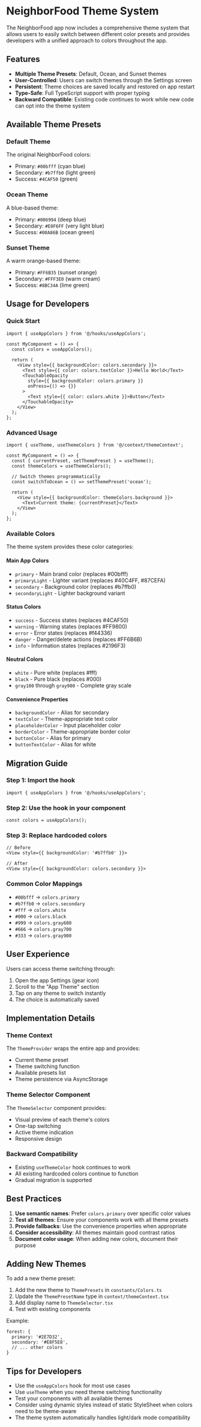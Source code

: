 # NeighborFood Theme System

The NeighborFood app now includes a comprehensive theme system that allows users to easily switch between different color presets and provides developers with a unified approach to colors throughout the app.

## Features

- **Multiple Theme Presets**: Default, Ocean, and Sunset themes
- **User-Controlled**: Users can switch themes through the Settings screen
- **Persistent**: Theme choices are saved locally and restored on app restart
- **Type-Safe**: Full TypeScript support with proper typing
- **Backward Compatible**: Existing code continues to work while new code can opt into the theme system

## Available Theme Presets

### Default Theme
The original NeighborFood colors:
- Primary: `#00bfff` (cyan blue)
- Secondary: `#b7ffb0` (light green)
- Success: `#4CAF50` (green)

### Ocean Theme
A blue-based theme:
- Primary: `#006994` (deep blue)
- Secondary: `#E0F6FF` (very light blue)
- Success: `#00A86B` (ocean green)

### Sunset Theme
A warm orange-based theme:
- Primary: `#FF6B35` (sunset orange)
- Secondary: `#FFF3E0` (warm cream)
- Success: `#8BC34A` (lime green)

## Usage for Developers

### Quick Start

```tsx
import { useAppColors } from '@/hooks/useAppColors';

const MyComponent = () => {
  const colors = useAppColors();
  
  return (
    <View style={{ backgroundColor: colors.secondary }}>
      <Text style={{ color: colors.textColor }}>Hello World</Text>
      <TouchableOpacity 
        style={{ backgroundColor: colors.primary }}
        onPress={() => {}}
      >
        <Text style={{ color: colors.white }}>Button</Text>
      </TouchableOpacity>
    </View>
  );
};
```

### Advanced Usage

```tsx
import { useTheme, useThemeColors } from '@/context/themeContext';

const MyComponent = () => {
  const { currentPreset, setThemePreset } = useTheme();
  const themeColors = useThemeColors();
  
  // Switch themes programmatically
  const switchToOcean = () => setThemePreset('ocean');
  
  return (
    <View style={{ backgroundColor: themeColors.background }}>
      <Text>Current theme: {currentPreset}</Text>
    </View>
  );
};
```

### Available Colors

The theme system provides these color categories:

#### Main App Colors
- `primary` - Main brand color (replaces #00bfff)
- `primaryLight` - Lighter variant (replaces #40C4FF, #87CEFA)
- `secondary` - Background color (replaces #b7ffb0)
- `secondaryLight` - Lighter background variant

#### Status Colors
- `success` - Success states (replaces #4CAF50)
- `warning` - Warning states (replaces #FF9800)
- `error` - Error states (replaces #f44336)
- `danger` - Danger/delete actions (replaces #FF6B6B)
- `info` - Information states (replaces #2196F3)

#### Neutral Colors
- `white` - Pure white (replaces #fff)
- `black` - Pure black (replaces #000)
- `gray100` through `gray900` - Complete gray scale

#### Convenience Properties
- `backgroundColor` - Alias for secondary
- `textColor` - Theme-appropriate text color
- `placeholderColor` - Input placeholder color
- `borderColor` - Theme-appropriate border color
- `buttonColor` - Alias for primary
- `buttonTextColor` - Alias for white

## Migration Guide

### Step 1: Import the hook
```tsx
import { useAppColors } from '@/hooks/useAppColors';
```

### Step 2: Use the hook in your component
```tsx
const colors = useAppColors();
```

### Step 3: Replace hardcoded colors
```tsx
// Before
<View style={{ backgroundColor: '#b7ffb0' }}>

// After  
<View style={{ backgroundColor: colors.secondary }}>
```

### Common Color Mappings
- `#00bfff` → `colors.primary`
- `#b7ffb0` → `colors.secondary` 
- `#fff` → `colors.white`
- `#000` → `colors.black`
- `#999` → `colors.gray600`
- `#666` → `colors.gray700`
- `#333` → `colors.gray900`

## User Experience

Users can access theme switching through:
1. Open the app Settings (gear icon)
2. Scroll to the "App Theme" section
3. Tap on any theme to switch instantly
4. The choice is automatically saved

## Implementation Details

### Theme Context
The `ThemeProvider` wraps the entire app and provides:
- Current theme preset
- Theme switching function
- Available presets list
- Theme persistence via AsyncStorage

### Theme Selector Component
The `ThemeSelector` component provides:
- Visual preview of each theme's colors
- One-tap switching
- Active theme indication
- Responsive design

### Backward Compatibility
- Existing `useThemeColor` hook continues to work
- All existing hardcoded colors continue to function
- Gradual migration is supported

## Best Practices

1. **Use semantic names**: Prefer `colors.primary` over specific color values
2. **Test all themes**: Ensure your components work with all theme presets
3. **Provide fallbacks**: Use the convenience properties when appropriate
4. **Consider accessibility**: All themes maintain good contrast ratios
5. **Document color usage**: When adding new colors, document their purpose

## Adding New Themes

To add a new theme preset:

1. Add the new theme to `ThemePresets` in `constants/Colors.ts`
2. Update the `ThemePresetName` type in `context/themeContext.tsx`
3. Add display name to `ThemeSelector.tsx`
4. Test with existing components

Example:
```tsx
forest: {
  primary: '#2E7D32',
  secondary: '#E8F5E8', 
  // ... other colors
}
```

## Tips for Developers

- Use the `useAppColors` hook for most use cases
- Use `useTheme` when you need theme switching functionality
- Test your components with all available themes
- Consider using dynamic styles instead of static StyleSheet when colors need to be theme-aware
- The theme system automatically handles light/dark mode compatibility